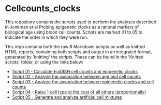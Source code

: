 # Cellcounts_clocks
This repository contains the scripts used to perform the analyses described in Jonkman et al Probing epigenetic clocks as a rational markers of biological age using blood cell counts. Scripts are marked 01 to 05 to indicate the order in which they were run.

This repo contains both the raw R Markdown scripts as well as knitted HTML-reports, containing both scripts and output in an integrated format, generated by 'knitting' the scripts. These can be found in the 'Knitted scripts' folder, or using the links below:

* [Script 01 - Calculate EpiDISH cell counts and epigenetic clocks](https://thomasjonkmanlumc.github.io/Cellcounts_clocks/Knitted%20scripts/01_Calculate_epiDISH_and_clocks.html)
* [Script 02 - Analyze the association between age and cell counts](https://thomasjonkmanlumc.github.io/Cellcounts_clocks/Knitted%20scripts/02_age_and_cell_counts.html)
* [Script 03 - Analyze the association between epigenetic clocks and cell counts](https://thomasjonkmanlumc.github.io/Cellcounts_clocks/Knitted%20scripts/03_clocks_and_cell_counts.html)
* [Script 04 - Raise 1 cell type at the cost of all others (proportionally)](https://thomasjonkmanlumc.github.io/Cellcounts_clocks/Knitted%20scripts/04_raise_1ct_at_cost_of_others.html)
* [Script 05 - Generate and analyze artificial cell mixtures](https://thomasjonkmanlumc.github.io/Cellcounts_clocks/Knitted%20scripts/05_artificial_cell_mixtures.html)
